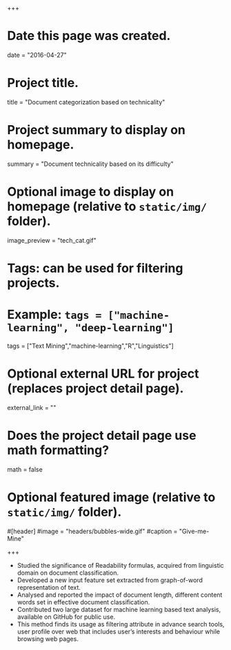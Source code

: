 +++
# Date this page was created.
date = "2016-04-27"

# Project title.
title = "Document categorization based on technicality"

# Project summary to display on homepage.
summary = "Document technicality based on its difficulty"

# Optional image to display on homepage (relative to `static/img/` folder).
image_preview = "tech_cat.gif"

# Tags: can be used for filtering projects.
# Example: `tags = ["machine-learning", "deep-learning"]`
tags = ["Text Mining","machine-learning","R","Linguistics"]

# Optional external URL for project (replaces project detail page).
external_link = ""

# Does the project detail page use math formatting?
math = false

# Optional featured image (relative to `static/img/` folder).
#[header]
#image = "headers/bubbles-wide.gif"
#caption = "Give-me-Mine"

+++


* Studied the significance of Readability formulas, acquired from linguistic domain on document classification.  
* Developed a new input feature set extracted from graph-of-word representation of text.  
* Analysed and reported the impact of document length, different content words set in effective document classification.  
* Contributed two large dataset for machine learning based text analysis, available on GitHub for public use.  
* This method finds its usage as filtering attribute in advance search tools, user profile over web that includes user’s interests and behaviour while browsing web pages.  